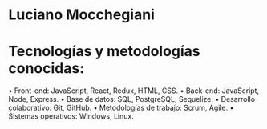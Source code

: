 # Luciano Mocchegiani

# Tecnologías y metodologías conocidas:
• Front-end: JavaScript, React, Redux, HTML, CSS.
• Back-end: JavaScript, Node, Express.
• Base de datos: SQL, PostgreSQL, Sequelize.
• Desarrollo colaborativo: Git, GitHub.
• Metodologías de trabajo: Scrum, Agile.
• Sistemas operativos: Windows, Linux.
